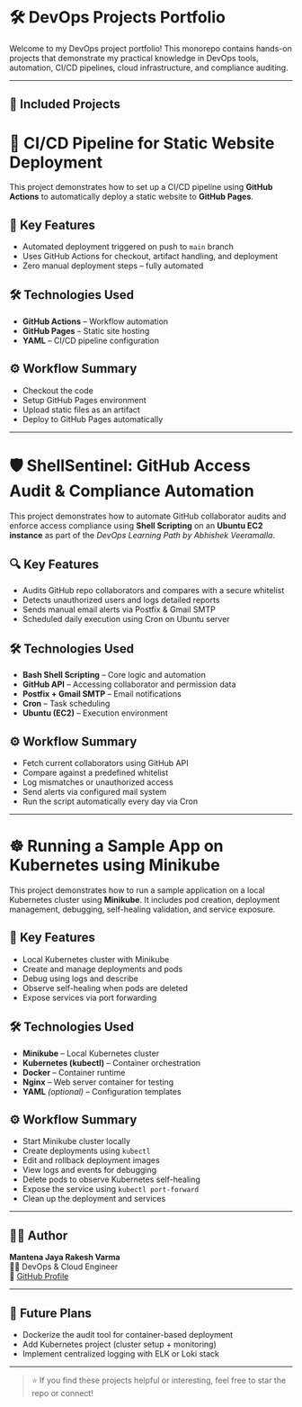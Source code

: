 # 🛠️ DevOps Projects Portfolio

Welcome to my DevOps project portfolio! This monorepo contains hands-on projects that demonstrate my practical knowledge in DevOps tools, automation, CI/CD pipelines, cloud infrastructure, and compliance auditing.

---

## 📁 Included Projects

# 🚀 CI/CD Pipeline for Static Website Deployment

This project demonstrates how to set up a CI/CD pipeline using **GitHub Actions** to automatically deploy a static website to **GitHub Pages**.

## 🔧 Key Features

- Automated deployment triggered on push to `main` branch  
- Uses GitHub Actions for checkout, artifact handling, and deployment  
- Zero manual deployment steps – fully automated

## 🛠️ Technologies Used

- **GitHub Actions** – Workflow automation  
- **GitHub Pages** – Static site hosting  
- **YAML** – CI/CD pipeline configuration

## ⚙️ Workflow Summary

- Checkout the code
- Setup GitHub Pages environment
- Upload static files as an artifact
- Deploy to GitHub Pages automatically


---

# 🛡️ ShellSentinel: GitHub Access Audit & Compliance Automation

This project demonstrates how to automate GitHub collaborator audits and enforce access compliance using **Shell Scripting** on an **Ubuntu EC2 instance** as part of the *DevOps Learning Path by Abhishek Veeramalla*.

## 🔍 Key Features

- Audits GitHub repo collaborators and compares with a secure whitelist  
- Detects unauthorized users and logs detailed reports  
- Sends manual email alerts via Postfix & Gmail SMTP  
- Scheduled daily execution using Cron on Ubuntu server

## 🛠️ Technologies Used

- **Bash Shell Scripting** – Core logic and automation  
- **GitHub API** – Accessing collaborator and permission data  
- **Postfix + Gmail SMTP** – Email notifications  
- **Cron** – Task scheduling  
- **Ubuntu (EC2)** – Execution environment

## ⚙️ Workflow Summary

- Fetch current collaborators using GitHub API  
- Compare against a predefined whitelist  
- Log mismatches or unauthorized access  
- Send alerts via configured mail system  
- Run the script automatically every day via Cron

---

# ☸️ Running a Sample App on Kubernetes using Minikube

This project demonstrates how to run a sample application on a local Kubernetes cluster using **Minikube**. It includes pod creation, deployment management, debugging, self-healing validation, and service exposure.

## 🔧 Key Features

- Local Kubernetes cluster with Minikube  
- Create and manage deployments and pods  
- Debug using logs and describe  
- Observe self-healing when pods are deleted  
- Expose services via port forwarding

## 🛠️ Technologies Used

- **Minikube** – Local Kubernetes cluster  
- **Kubernetes (kubectl)** – Container orchestration  
- **Docker** – Container runtime  
- **Nginx** – Web server container for testing  
- **YAML** *(optional)* – Configuration templates

## ⚙️ Workflow Summary

- Start Minikube cluster locally  
- Create deployments using `kubectl`  
- Edit and rollback deployment images  
- View logs and events for debugging  
- Delete pods to observe Kubernetes self-healing  
- Expose the service using `kubectl port-forward`  
- Clean up the deployment and services

---


## 🙋‍♂️ Author

**Mantena Jaya Rakesh Varma**  
👨‍💻 DevOps & Cloud Engineer  
🔗 [GitHub Profile](https://github.com/Varma1819)

---

## 📌 Future Plans

- Dockerize the audit tool for container-based deployment  
- Add Kubernetes project (cluster setup + monitoring)  
- Implement centralized logging with ELK or Loki stack

---

> ⭐ If you find these projects helpful or interesting, feel free to star the repo or connect!

